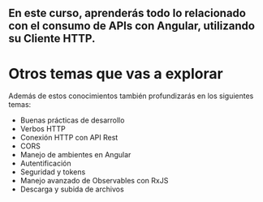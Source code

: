 ## En este curso, aprenderás todo lo relacionado con el consumo de APIs con Angular, utilizando su Cliente HTTP.

# Otros temas que vas a explorar
Además de estos conocimientos también profundizarás en los siguientes temas:

- Buenas prácticas de desarrollo
- Verbos HTTP
- Conexión HTTP con API Rest
- CORS
- Manejo de ambientes en Angular
- Autentificación
- Seguridad y tokens
- Manejo avanzado de Observables con RxJS
- Descarga y subida de archivos
